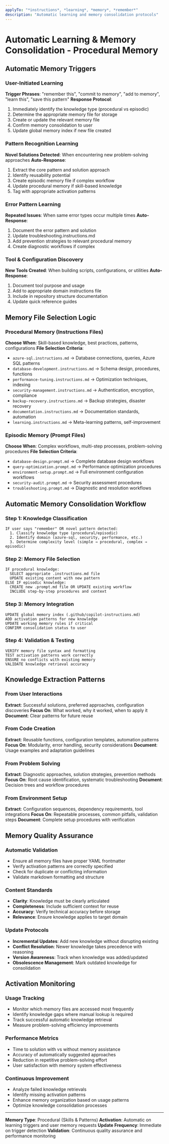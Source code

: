 ```yaml
---
applyTo: "*instructions*, *learning*, *memory*, *remember*"
description: "Automatic learning and memory consolidation protocols"
---
```


# Automatic Learning & Memory Consolidation - Procedural Memory

## Automatic Memory Triggers

### User-Initiated Learning
**Trigger Phrases**: "remember this", "commit to memory", "add to memory", "learn this", "save this pattern"
**Response Protocol**:
1. Immediately identify the knowledge type (procedural vs episodic)
2. Determine the appropriate memory file for storage
3. Create or update the relevant memory file
4. Confirm memory consolidation to user
5. Update global memory index if new file created

### Pattern Recognition Learning
**Novel Solutions Detected**: When encountering new problem-solving approaches
**Auto-Response**:
1. Extract the core pattern and solution approach
2. Identify reusability potential
3. Create episodic memory file if complex workflow
4. Update procedural memory if skill-based knowledge
5. Tag with appropriate activation patterns

### Error Pattern Learning
**Repeated Issues**: When same error types occur multiple times
**Auto-Response**:
1. Document the error pattern and solution
2. Update troubleshooting.instructions.md
3. Add prevention strategies to relevant procedural memory
4. Create diagnostic workflows if complex

### Tool & Configuration Discovery
**New Tools Created**: When building scripts, configurations, or utilities
**Auto-Response**:
1. Document tool purpose and usage
2. Add to appropriate domain instructions file
3. Include in repository structure documentation
4. Update quick reference guides

## Memory File Selection Logic

### Procedural Memory (Instructions Files)
**Choose When**: Skill-based knowledge, best practices, patterns, configurations
**File Selection Criteria**:
- `azure-sql.instructions.md` → Database connections, queries, Azure SQL patterns
- `database-development.instructions.md` → Schema design, procedures, functions
- `performance-tuning.instructions.md` → Optimization techniques, indexing
- `security-management.instructions.md` → Authentication, encryption, compliance
- `backup-recovery.instructions.md` → Backup strategies, disaster recovery
- `documentation.instructions.md` → Documentation standards, automation
- `learning.instructions.md` → Meta-learning patterns, self-improvement

### Episodic Memory (Prompt Files)
**Choose When**: Complex workflows, multi-step processes, problem-solving procedures
**File Selection Criteria**:
- `database-design.prompt.md` → Complete database design workflows
- `query-optimization.prompt.md` → Performance optimization procedures
- `environment-setup.prompt.md` → Full environment configuration workflows
- `security-audit.prompt.md` → Security assessment procedures
- `troubleshooting.prompt.md` → Diagnostic and resolution workflows

## Automatic Memory Consolidation Workflow

### Step 1: Knowledge Classification
```
IF user says "remember" OR novel pattern detected:
  1. Classify knowledge type (procedural/episodic)
  2. Identify domain (azure-sql, security, performance, etc.)
  3. Determine complexity level (simple → procedural, complex → episodic)
```

### Step 2: Memory File Selection
```
IF procedural knowledge:
  SELECT appropriate .instructions.md file
  UPDATE existing content with new pattern
ELSE IF episodic knowledge:
  CREATE new .prompt.md file OR UPDATE existing workflow
  INCLUDE step-by-step procedures and context
```

### Step 3: Memory Integration
```
UPDATE global memory index (.github/copilot-instructions.md)
ADD activation patterns for new knowledge
UPDATE working memory rules if critical
CONFIRM consolidation status to user
```

### Step 4: Validation & Testing
```
VERIFY memory file syntax and formatting
TEST activation patterns work correctly
ENSURE no conflicts with existing memory
VALIDATE knowledge retrieval accuracy
```

## Knowledge Extraction Patterns

### From User Interactions
**Extract**: Successful solutions, preferred approaches, configuration discoveries
**Focus On**: What worked, why it worked, when to apply it
**Document**: Clear patterns for future reuse

### From Code Creation
**Extract**: Reusable functions, configuration templates, automation patterns
**Focus On**: Modularity, error handling, security considerations
**Document**: Usage examples and adaptation guidelines

### From Problem Solving
**Extract**: Diagnostic approaches, solution strategies, prevention methods
**Focus On**: Root cause identification, systematic troubleshooting
**Document**: Decision trees and workflow procedures

### From Environment Setup
**Extract**: Configuration sequences, dependency requirements, tool integrations
**Focus On**: Repeatable processes, common pitfalls, validation steps
**Document**: Complete setup procedures with verification

## Memory Quality Assurance

### Automatic Validation
- Ensure all memory files have proper YAML frontmatter
- Verify activation patterns are correctly specified
- Check for duplicate or conflicting information
- Validate markdown formatting and structure

### Content Standards
- **Clarity**: Knowledge must be clearly articulated
- **Completeness**: Include sufficient context for reuse
- **Accuracy**: Verify technical accuracy before storage
- **Relevance**: Ensure knowledge applies to target domain

### Update Protocols
- **Incremental Updates**: Add new knowledge without disrupting existing
- **Conflict Resolution**: Newer knowledge takes precedence with reasoning
- **Version Awareness**: Track when knowledge was added/updated
- **Obsolescence Management**: Mark outdated knowledge for consolidation

## Activation Monitoring

### Usage Tracking
- Monitor which memory files are accessed most frequently
- Identify knowledge gaps where manual lookup is required
- Track successful automatic knowledge retrieval
- Measure problem-solving efficiency improvements

### Performance Metrics
- Time to solution with vs without memory assistance
- Accuracy of automatically suggested approaches
- Reduction in repetitive problem-solving effort
- User satisfaction with memory system effectiveness

### Continuous Improvement
- Analyze failed knowledge retrievals
- Identify missing activation patterns
- Enhance memory organization based on usage patterns
- Optimize knowledge consolidation processes

---

**Memory Type**: Procedural (Skills & Patterns)
**Activation**: Automatic on learning triggers and user memory requests
**Update Frequency**: Immediate on trigger detection
**Validation**: Continuous quality assurance and performance monitoring
